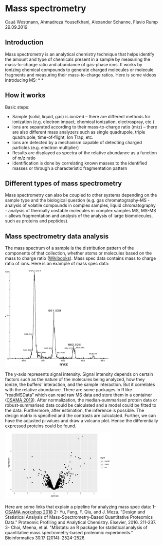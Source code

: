 Mass spectrometry
================
Cauã Westmann, Ahmadreza Yousefkhani, Alexander Schanne, Flavio Rump
29.09.2019

Introduction
------------

Mass spectrometry is an analytical chemistry technique that helps identify the amount and type of chemicals present in a sample by measuring the mass-to-charge ratio and abundance of gas-phase ions.
It works by ionizing chemical compounds to generate charged molecules or molecule fragments and measuring their mass-to-charge ratios. Here is some videos introducing MS: \* [](https://www.youtube.com/watch?v=J-wao0O0_qM&t) \* [](https://www.youtube.com/watch?v=sTi--ixdAME)

How it works
------------

Basic steps:

-   Sample (solid, liquid, gas) is ionized – there are different methods for ionization (e.g. electron impact, chemical ionization, electrospray, etc.)
-   Ions are separated according to their mass-to-charge ratio (m/z) – there are also different mass analyzers such as single quadrupole, triple quadrupole, time-of-flight, Ion Trap, etc.
-   Ions are detected by a mechanism capable of detecting charged particles (e.g. electron multiplier)
-   Results are displayed as spectra of the relative abundance as a function of m/z ratio
-   Identification is done by correlating known masses to the identified masses or through a characteristic fragmentation pattern

Different types of mass spectrometry
------------------------------------

Mass spectrometry can also be coupled to other systems depending on the sample type and the biological question (e.g. gas chromatography-MS - analysis of volatile compounds in complex samples, liquid chromatography - analysis of thermally unstable molecules in complex samples MS, MS-MS – allows fragmentation and analysis of the analysis of large biomolecules, such as proteins and peptides).

Mass spectrometry data analysis
-------------------------------

The mass spectrum of a sample is the distribution pattern of the components of that collection, whether atoms or molecules based on the mass to charge ratio ([Wikibooks](https://en.wikibooks.org/wiki/Proteomics/Protein_Identification_-_Mass_Spectrometry/Data_Analysis/_Interpretation)). Mass spec data contains mass to charge ratio of ions. Here is an example of mass spec data:

<img src="./Sample%20spectra.gif" alt="Sample spectra" width="350" />

The y-axis represents signal intensity. Signal intensity depends on certain factors such as the nature of the molecules being analyzed, how they ionize, the buffers' interaction, and the sample interaction. But it correlates with the relative abundance. There are some packages in R like “readMSData” which can read raw MS data and store them in a container ([CSAMA 2019](https://github.com/Bioconductor/CSAMA)). After normalization, the median-summarised protein data or robust-summarised data could be calculated and a model could be fitted to the data. Furthermore, after estimation, the inference is possible. The design matrix is specified and the contrasts are calculated. Further, we can have the adjusted p-values and draw a volcano plot. Hence the differentially expressed proteins could be found.

<img src="./Volcano%20plot%20for%20MS.png" alt="sample volcano plot for mass spec data" width="350" />

Here are some links that explain a pipeline for analyzing mass spec data:
1- [CSAMA workshop 2018](https://github.com/Bioconductor/CSAMA)
2- Yu, Fang, F. Qiu, and J. Meza. "Design and Statistical Analysis of Mass-Spectrometry-Based Quantitative Proteomics Data." Proteomic Profiling and Analytical Chemistry. Elsevier, 2016. 211-237.
3- Choi, Meena, et al. "MSstats: an R package for statistical analysis of quantitative mass spectrometry-based proteomic experiments." Bioinformatics 30.17 (2014): 2524-2526.

